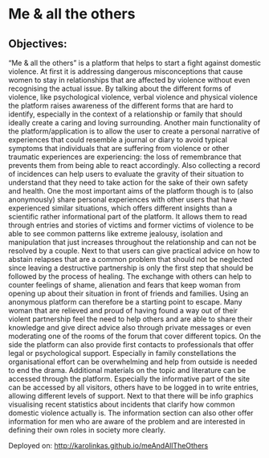 # Me & all the others

## Objectives:
“Me & all the others” is a platform that helps to start a fight against domestic
violence. At first it is addressing dangerous misconceptions that
cause women to stay in relationships that are affected by violence without
even recognising the actual issue. By talking about the different forms of
violence, like psychological violence, verbal violence and physical violence
the platform raises awareness of the different forms that are hard to identify,
especially in the context of a relationship or family that should ideally
create a caring and loving surrounding.
Another main functionality of the platform/application is to allow the user
to create a personal narrative of experiences that could resemble a journal
or diary to avoid typical symptoms that individuals that are suffering from
violence or other traumatic experiences are experiencing: the loss of remembrance
that prevents them from being able to react accordingly. Also
collecting a record of incidences can help users to evaluate the gravity of
their situation to understand that they need to take action for the sake of
their own safety and health.
One the most important aims of the platform though is to (also anonymously)
share personal experiences with other users that have experienced
similar situations, which offers different insights than a scientific rather informational
part of the platform. It allows them to read through entries and
stories of victims and former victims of violence to be able to see common
patterns like extreme jealousy, isolation and manipulation that just increases
throughout the relationship and can not be resolved by a couple. Next
to that users can give practical advice on how to abstain relapses that are a
common problem that should not be neglected since leaving a destructive
partnership is only the first step that should be followed by the process of
healing. The exchange with others can help to counter feelings of shame,
alienation and fears that keep woman from opening up about their situation
in front of friends and families. Using an anonymous platform can therefore
be a starting point to escape.
Many woman that are relieved and proud of having found a way out of their
violent partnership feel the need to help others and are able to share their
knowledge and give direct advice also through private messages or even
moderating one of the rooms of the forum that cover different topics.
On the side the platform can also provide first contacts to professionals that
offer legal or psychological support. Especially in family constellations the
organisational effort can be overwhelming and help from outside is needed
to end the drama. Additional materials on the topic and literature can be
accessed through the platform. Especially the informative part of the site
can be accessed by all visitors, others have to be logged in to write entries,
allowing different levels of support. Next to that there will be info graphics
visualising recent statistics about incidents that clarify how common
domestic violence actually is. The information section can also other offer
information for men who are aware of the problem and are interested in
defining their own roles in society more clearly.

Deployed on: 
http://karolinkas.github.io/meAndAllTheOthers
